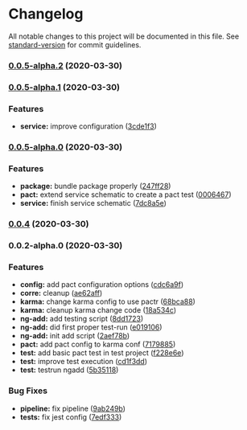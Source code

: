 # Changelog

All notable changes to this project will be documented in this file. See [standard-version](https://github.com/conventional-changelog/standard-version) for commit guidelines.

### [0.0.5-alpha.2](https://github.com/niklas-wortmann/ngx-pact/compare/v0.0.5-alpha.1...v0.0.5-alpha.2) (2020-03-30)

### [0.0.5-alpha.1](https://github.com/niklas-wortmann/ngx-pact/compare/v0.0.5-alpha.0...v0.0.5-alpha.1) (2020-03-30)


### Features

* **service:** improve configuration ([3cde1f3](https://github.com/niklas-wortmann/ngx-pact/commit/3cde1f377ad1a52049b21a6389d2e961bc4301f4))

### [0.0.5-alpha.0](https://github.com/niklas-wortmann/ngx-pact/compare/v0.0.4...v0.0.5-alpha.0) (2020-03-30)


### Features

* **package:** bundle package properly ([247ff28](https://github.com/niklas-wortmann/ngx-pact/commit/247ff280f60916e288ac2556c922529b7a84f37e))
* **pact:** extend service schematic to create a pact test ([0006467](https://github.com/niklas-wortmann/ngx-pact/commit/0006467b3e8e62fb108ca9952ccd2fc5f337cbe9))
* **service:** finish service schematic ([7dc8a5e](https://github.com/niklas-wortmann/ngx-pact/commit/7dc8a5eec0eac881c1286172a18f6a83b0da57f1))

### [0.0.4](https://github.com/niklas-wortmann/ngx-pact/compare/v0.0.2-alpha.0...v0.0.4) (2020-03-30)

### 0.0.2-alpha.0 (2020-03-30)


### Features

* **config:** add pact configuration options ([cdc6a9f](https://github.com/JWO719/ngx-pact/commit/cdc6a9f75dd04068a500a8edf8c397e0e15c686e))
* **corre:** cleanup ([ae62aff](https://github.com/JWO719/ngx-pact/commit/ae62aff85374e2cc3fdbbae58c08214842fff4b0))
* **karma:** change karma config to use pactr ([68bca88](https://github.com/JWO719/ngx-pact/commit/68bca88215ac8f89edc7f7abf815a8784f43f4dd))
* **karma:** cleanup karma change code ([18a534c](https://github.com/JWO719/ngx-pact/commit/18a534c646c0e040ab683bcf6e7e7e94bf11e2a7))
* **ng-add:** add testing script ([8dd1723](https://github.com/JWO719/ngx-pact/commit/8dd1723437b118b9f5e31bd63ecc3e27957b3644))
* **ng-add:** did first proper test-run ([e019106](https://github.com/JWO719/ngx-pact/commit/e01910628139f0fe4074985ec2d7309ff5c6487a))
* **ng-add:** init add script ([2aef78b](https://github.com/JWO719/ngx-pact/commit/2aef78b975568754720ba8c586c17407c9f48e17))
* **pact:** add pact config to karma conf ([7179885](https://github.com/JWO719/ngx-pact/commit/7179885c9a15ecbc92fdfcd36afc23c71a9b7da1))
* **test:** add basic pact test in test project ([f228e6e](https://github.com/JWO719/ngx-pact/commit/f228e6e15628d7f7e13282390f88efa3342b09d3))
* **test:** improve test execution ([cd1f3dd](https://github.com/JWO719/ngx-pact/commit/cd1f3dd7c157a51d65b20aec51cec8b933c82da1))
* **test:** testrun ngadd ([5b35118](https://github.com/JWO719/ngx-pact/commit/5b35118f9948ad5c61202b99b37f47e57dad65e8))


### Bug Fixes

* **pipeline:** fix pipeline ([9ab249b](https://github.com/JWO719/ngx-pact/commit/9ab249bdf03a9059c62e18901a3b859ecbcdc0c0))
* **tests:** fix jest config ([7edf333](https://github.com/JWO719/ngx-pact/commit/7edf333251435297d0a517755c1d043bf5f60290))
